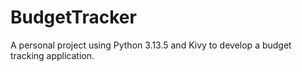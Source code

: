 # BudgetTracker

A personal project using Python 3.13.5 and Kivy to develop a budget tracking application.

